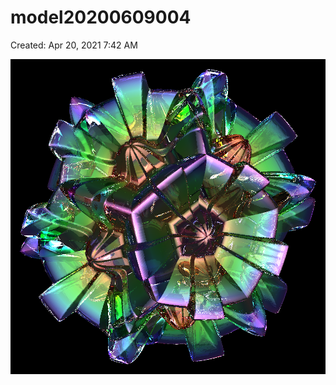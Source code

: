 # model20200609004

Created: Apr 20, 2021 7:42 AM

![model20200609004%203cc4ff25e4ee4ee5907bc61aa800e0f0/model20200609004.png](model20200609004%203cc4ff25e4ee4ee5907bc61aa800e0f0/model20200609004.png)
